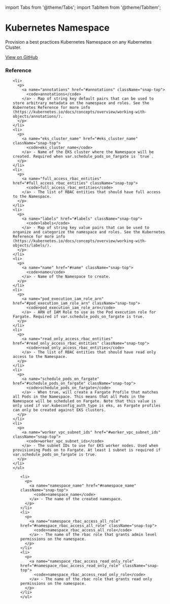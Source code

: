 import Tabs from '@theme/Tabs';
import TabItem from '@theme/TabItem';

# Kubernetes Namespace

Provision a best practices Kubernetes Namespace on any Kubernetes Cluster.

<a href="https://github.com/gruntwork-io/terraform-aws-service-catalog/tree/master/modules/services/k8s-namespace" className="link-button">View on GitHub</a>

### Reference

<Tabs>
  <TabItem value="inputs" label="Inputs" default>
    <ul>
      
    <li>
      <p>
        <a name="annotations" href="#annotations" className="snap-top">
          <code>annotations</code>
        </a> - Map of string key default pairs that can be used to store arbitrary metadata on the namespace and roles. See the Kubernetes Reference for more info (https://kubernetes.io/docs/concepts/overview/working-with-objects/annotations/).
      </p>
    </li>
    <li>
      <p>
        <a name="eks_cluster_name" href="#eks_cluster_name" className="snap-top">
          <code>eks_cluster_name</code>
        </a> - Name of the EKS cluster where the Namespace will be created. Required when var.schedule_pods_on_fargate is `true`.
      </p>
    </li>
    <li>
      <p>
        <a name="full_access_rbac_entities" href="#full_access_rbac_entities" className="snap-top">
          <code>full_access_rbac_entities</code>
        </a> - The list of RBAC entities that should have full access to the Namespace.
      </p>
    </li>
    <li>
      <p>
        <a name="labels" href="#labels" className="snap-top">
          <code>labels</code>
        </a> - Map of string key value pairs that can be used to organize and categorize the namespace and roles. See the Kubernetes Reference for more info (https://kubernetes.io/docs/concepts/overview/working-with-objects/labels/).
      </p>
    </li>
    <li>
      <p>
        <a name="name" href="#name" className="snap-top">
          <code>name</code>
        </a> - Name of the Namespace to create.
      </p>
    </li>
    <li>
      <p>
        <a name="pod_execution_iam_role_arn" href="#pod_execution_iam_role_arn" className="snap-top">
          <code>pod_execution_iam_role_arn</code>
        </a> - ARN of IAM Role to use as the Pod execution role for Fargate. Required if var.schedule_pods_on_fargate is true.
      </p>
    </li>
    <li>
      <p>
        <a name="read_only_access_rbac_entities" href="#read_only_access_rbac_entities" className="snap-top">
          <code>read_only_access_rbac_entities</code>
        </a> - The list of RBAC entities that should have read only access to the Namespace.
      </p>
    </li>
    <li>
      <p>
        <a name="schedule_pods_on_fargate" href="#schedule_pods_on_fargate" className="snap-top">
          <code>schedule_pods_on_fargate</code>
        </a> - When true, will create a Fargate Profile that matches all Pods in the Namespace. This means that all Pods in the Namespace will be scheduled on Fargate. Note that this value is only used if var.kubeconfig_auth_type is eks, as Fargate profiles can only be created against EKS clusters.
      </p>
    </li>
    <li>
      <p>
        <a name="worker_vpc_subnet_ids" href="#worker_vpc_subnet_ids" className="snap-top">
          <code>worker_vpc_subnet_ids</code>
        </a> - The subnet IDs to use for EKS worker nodes. Used when provisioning Pods on to Fargate. At least 1 subnet is required if var.schedule_pods_on_fargate is true.
      </p>
    </li>
    </ul>
  </TabItem>
  <TabItem value="outputs" label="Outputs">
    <ul>
      
    <li>
      <p>
        <a name="namespace_name" href="#namespace_name" className="snap-top">
          <code>namespace_name</code>
        </a> - The name of the created namespace.
      </p>
    </li>
    <li>
      <p>
        <a name="namespace_rbac_access_all_role" href="#namespace_rbac_access_all_role" className="snap-top">
          <code>namespace_rbac_access_all_role</code>
        </a> - The name of the rbac role that grants admin level permissions on the namespace.
      </p>
    </li>
    <li>
      <p>
        <a name="namespace_rbac_access_read_only_role" href="#namespace_rbac_access_read_only_role" className="snap-top">
          <code>namespace_rbac_access_read_only_role</code>
        </a> - The name of the rbac role that grants read only permissions on the namespace.
      </p>
    </li>
    </ul>
  </TabItem>
</Tabs>


<!-- ##DOCS-SOURCER-START
{"sourcePlugin":"Service Catalog Reference","hash":"c1949f32a3ec0df66a02d258b6511e54"}
##DOCS-SOURCER-END -->
